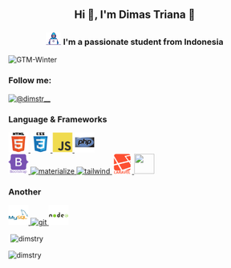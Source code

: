 <h2 align="center">Hi 👋, I'm Dimas Triana 💙</h2>
<h3 align="center"> <img
  src="Developer.gif"
  width="30"
  height="25"
  alt="dimstry" /> I'm a passionate student from Indonesia</h3>

<p align="left">
  <img
  src="https://komarev.com/ghpvc/?username=GTM-Winter&label=Profile%20views&color=0e75b6&style=flat"
  alt="GTM-Winter"
  />
</p>

<h3 align="left">Follow me:</h3>
<p align="left">
  <a href="https://instagram.com/@dimstr__" target="blank"><img align="center" src="https://raw.githubusercontent.com/rahuldkjain/github-profile-readme-generator/master/src/images/icons/Social/instagram.svg" alt="@dimstr__" height="30" width="40" /></a>
</p>

<h3 align="left">Language & Frameworks </h3>
<p align="left">
  <a href="https://www.w3.org/html/"
    target="_blank"
    rel="noreferrer">
    <img src="https://raw.githubusercontent.com/devicons/devicon/master/icons/html5/html5-original-wordmark.svg" alt="html5"
    width="40"
    height="40" />
  </a>
  <a href="https://www.w3schools.com/css/"
    target="_blank" rel="noreferrer">
    <img src="https://raw.githubusercontent.com/devicons/devicon/master/icons/css3/css3-original-wordmark.svg" alt="css3"
    width="40"
    height="40" />
  </a>
  <a href="https://developer.mozilla.org/en-US/docs/Web/JavaScript"
    target="_blank"
    rel="noreferrer">
    <img src="https://raw.githubusercontent.com/devicons/devicon/master/icons/javascript/javascript-original.svg" alt="javascript"
    width="40"
    height="40" />
  </a>
  <a href="https://www.php.net"
    target="_blank"
    rel="noreferrer">
    <img src="https://raw.githubusercontent.com/devicons/devicon/master/icons/php/php-original.svg"
    alt="php"
    width="40"
    height="40" />
  </a>
  <br>
  <a href="https://getbootstrap.com"
    target="_blank" rel="noreferrer">
    <img src="https://raw.githubusercontent.com/devicons/devicon/master/icons/bootstrap/bootstrap-plain-wordmark.svg" alt="bootstrap"
    width="40"
    height="40" />
  </a>
  <a href="https://materializecss.com/"
    target="_blank"
    rel="noreferrer">
    <img src="https://raw.githubusercontent.com/prplx/svg-logos/5585531d45d294869c4eaab4d7cf2e9c167710a9/svg/materialize.svg"
    alt="materialize"
    width="40"
    height="40" />
  </a>
  <a href="https://tailwindcss.com/"
    target="_blank"
    rel="noreferrer">
    <img src="https://www.vectorlogo.zone/logos/tailwindcss/tailwindcss-icon.svg"
    alt="tailwind"
    width="40"
    height="40" />
  </a>
  <a href="https://laravel.com/"
    target="_blank"
    rel="noreferrer">
    <img src="https://raw.githubusercontent.com/devicons/devicon/master/icons/laravel/laravel-plain-wordmark.svg" alt="laravel"
    width="40"
    height="40" />
  </a>
  <a href="https://reactjs.org/"
    target="_blank"
    rel="noreferrer">
   <img src="https://cdn.jsdelivr.net/gh/devicons/devicon/icons/react/react-original-wordmark.svg" 
    width="40"
    height="40" />
  </a>
</p>
<p></p>
<h3 align="left">Another</h3>
<p align="left">
  <a href="https://www.mysql.com/"
    target="_blank"
    rel="noreferrer">
    <img src="https://raw.githubusercontent.com/devicons/devicon/master/icons/mysql/mysql-original-wordmark.svg" alt="mysql"
    width="40"
    height="40" />
  </a>
  <a href="https://git-scm.com/"
    target="_blank"
    rel="noreferrer">
    <img
    src="https://www.vectorlogo.zone/logos/git-scm/git-scm-icon.svg"
    alt="git"
    width="40"
    height="40" />
  </a>
  <a href="https://nodejs.org"
    target="_blank"
    rel="noreferrer">
    <img src="https://raw.githubusercontent.com/devicons/devicon/master/icons/nodejs/nodejs-original-wordmark.svg" alt="nodejs"
    width="40"
    height="40" />
  </a>
</p>

<p>
  &nbsp;<img align="center" src="https://github-readme-stats.vercel.app/api?username=dimstry&show_icons=true&locale=en" alt="dimstry" />
</p>

<p>
  <img align="center" src="https://github-readme-streak-stats.herokuapp.com/?user=dimstry&" alt="dimstry" />
</p>
